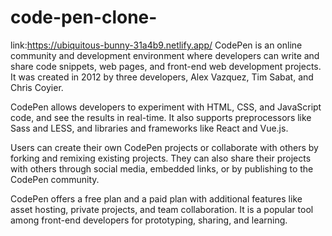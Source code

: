 # code-pen-clone-
link:https://ubiquitous-bunny-31a4b9.netlify.app/
CodePen is an online community and development environment where developers can write and share code snippets, web pages, and front-end web development projects. It was created in 2012 by three developers, Alex Vazquez, Tim Sabat, and Chris Coyier.

CodePen allows developers to experiment with HTML, CSS, and JavaScript code, and see the results in real-time. It also supports preprocessors like Sass and LESS, and libraries and frameworks like React and Vue.js.

Users can create their own CodePen projects or collaborate with others by forking and remixing existing projects. They can also share their projects with others through social media, embedded links, or by publishing to the CodePen community.

CodePen offers a free plan and a paid plan with additional features like asset hosting, private projects, and team collaboration. It is a popular tool among front-end developers for prototyping, sharing, and learning.
